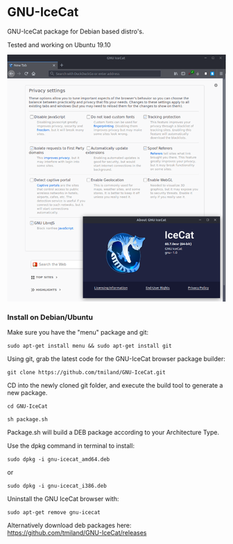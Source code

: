 # GNU-IceCat

GNU-IceCat package for Debian based distro's.

Tested and working on Ubuntu 19.10

![screenshot](https://raw.githubusercontent.com/tmiland/GNU-IceCat/master/img/icecat.png)

### Install on Debian/Ubuntu

Make sure you have the "menu" package and git:

```shell
sudo apt-get install menu && sudo apt-get install git
```

Using git, grab the latest code for the GNU-IceCat browser package builder:

```shell
git clone https://github.com/tmiland/GNU-IceCat.git
```

CD into the newly cloned git folder, and execute the build tool to generate a new package.

```shell
cd GNU-IceCat
```

```shell
sh package.sh
```

Package.sh will build a DEB package according to your Architecture Type.

Use the dpkg command in terminal to install:

```
sudo dpkg -i gnu-icecat_amd64.deb
```

or

```
sudo dpkg -i gnu-icecat_i386.deb
```

Uninstall the GNU IceCat browser with:

```
sudo apt-get remove gnu-icecat
```

Alternatively download deb packages here: https://github.com/tmiland/GNU-IceCat/releases
